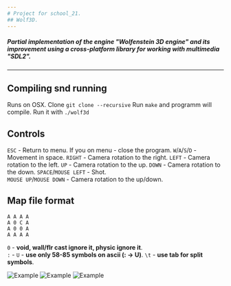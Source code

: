 ```yaml
---
# Project for school_21.
## Wolf3D.
---
```

##### Partial implementation of the engine "Wolfenstein 3D engine" and its improvement using a cross-platform library for working with multimedia "SDL2".
---
## Compiling snd running
Runs on OSX.
Clone `git clone --recursive`
Run `make` and programm will compile.
Run it with `./wolf3d`

## Controls
`ESC` - Return to menu. If you on menu - close the program.
`W`/`A`/`S`/`D` - Movement in space.
`RIGHT` - Camera rotation to the right.
`LEFT` - Camera rotation to the left.
`UP` - Camera rotation to the up.
`DOWN` - Camera rotation to the down.
`SPACE`/`MOUSE LEFT` - Shot.  
`MOUSE UP`/`MOUSE DOWN` - Camera rotation to the up/down.


## Map file format

```
A A A A
A 0 C A
A 0 0 A
A A A A
```
`0`         -	**void, wall/flr cast ignore it, physic ignore it**.  
`:` - `U`	-	**use only 58-85 symbols on ascii (: -> U)**.
`\t`		-	**use tab for split symbols**.

![Example](https://github.com/EmbodimentEvil/Wolf3D-1/tree/master/images/main_menu.png)
![Example](https://github.com/EmbodimentEvil/Wolf3D-1/tree/master/images/blue_map.png)
![Example](https://github.com/EmbodimentEvil/Wolf3D-1/tree/master/images/red_map.png)
